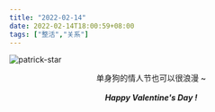 ```yaml
---
title: "2022-02-14"
date: 2022-02-14T18:00:59+08:00
tags: ["整活","关系"]
---
```




![patrick-star](https://gcore.jsdelivr.net/gh/AlexLiu2022/resources/img/patrick-star.png)

<center> 单身狗的情人节也可以很浪漫 ~ </center> <br>

<center><strong><i>Happy Valentine's Day !</i></strong> </center>
